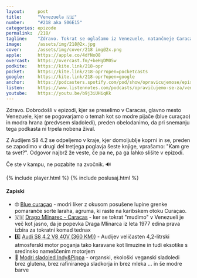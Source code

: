 ```yaml
---
layout: 	post
title:  	"Venezuela 🇻🇪"
number: 	"#218 aka S06E15"
categories:	epizode
permalink:	/218/
tagline: 	"Zdravo. Tokrat se oglašamo iz Venezuele, natančneje Caracasa, kjer v višku poletnih počitnic nazdravimo z Blue Curaçaom in se sprašujemo, kam gre ta svet."
image:		/assets/img/218@2x.jpg
cover:		/assets/img/cover/218 img@2x.png
apple:		https://apple.co/4dfNoO8
overcast:	https://overcast.fm/+beHgDM05w
podkite:	https://kite.link/218-opr
pocket:		https://kite.link/218-opr?open=pocketcasts
google:		https://kite.link/218-opr?open=google
anchor:		https://podcasters.spotify.com/pod/show/opravicujemose/episodes/Venezuela-e2mi209
listen:		https://www.listennotes.com/podcasts/opravičujemo-se-za/venezuela-yhLbA9BNW78/embed/
youtube:	https://youtu.be/b9j3iUHiqKk
---
```


Zdravo. Dobrodošli v epizodi, kjer se preselimo v Caracas, glavno mesto Venezuele, kjer se pogovarjamo o temah kot so modre pijače (blue curaçao) in modra hrana (predvsem sladoledi), preden obelodanimo, da pri snemanju tega podkasta ni trpela nobena žival. 

Z Audijem S8 4.2 se odpeljemo v kraje, kjer domoljublje koprni in se, preden se zapodimo v drugi del tretjega poglavja šeste knjige, vprašamo: "Kam gre ta svet?". Odgovor najbrž že veste, če pa ne, pa ga lahko slišite v epizodi. 

Če ste v kampu, ne pozabite na zvočnik. 🔊  

{% include player.html %}
{% include poslusaj.html %}

<!--break-->

#### Zapiski

- 🤓 [Blue curaçao](https://en.wikipedia.org/wiki/Cura%C3%A7ao_(liqueur)) - modri liker z okusom posušene lupine grenke pomaranče sorte laraha, agruma, ki raste na karibskem otoku Curaçao.
- 🇻🇪 [Drago Mlinarec - Caracas](https://www.youtube.com/watch?v=fYCMBE_Pl5s) - ker se tokrat "mudimo" v Venezueli je več kot jasno, da je popevka Draga Mlinarca iz leta 1977 edina prava izbira za tokratni komad tednax 
- 8️⃣ [Audi S8 4.2 V8 40V (360 KM))](https://www.auto-data.net/en/audi-s8-d2-4.2-v8-40v-360hp-quattro-4791) - Audijev veličasten 4,2-litrski atmosferski motor poganja tako karavane kot limuzine in tudi eksotike s sredinsko nameščenim motorjem 
- 🥶 [Modri sladoled Indy&Pippa](https://indyandpippa.com/modri-veganski-sladoled-cashew-blues/) - organski, ekološki veganski sladoledi brez glutena, brez rafiniranega sladkorja in brez mleka ... in še modre barve 